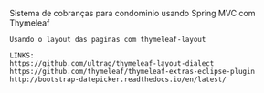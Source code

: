Sistema de cobranças para condominio usando Spring MVC com Thymeleaf

	Usando o layout das paginas com thymeleaf-layout
    		
	LINKS:
	https://github.com/ultraq/thymeleaf-layout-dialect
	https://github.com/thymeleaf/thymeleaf-extras-eclipse-plugin
	http://bootstrap-datepicker.readthedocs.io/en/latest/
